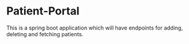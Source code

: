 # Patient-Portal
This is a spring boot application which will have endpoints for adding, deleting and fetching patients.
